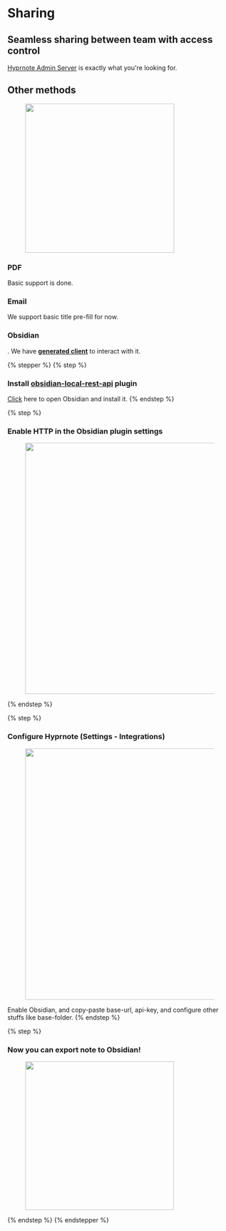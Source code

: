 # Sharing

## Seamless sharing between team with access control

[Hyprnote Admin Server](https://docs.hyprnote.com/~/revisions/CR5fTBTKOERHhOdwmNqZ/hyprnote-admin-server/overview) is exactly what you're looking for.

## Other methods

<figure><img src=".gitbook/assets/Screenshot 2025-07-14 at 12.26.15 AM.png" alt="" width="334"><figcaption></figcaption></figure>

### PDF

Basic support is done.

### Email

We support basic title pre-fill for now.



### Obsidian

. We have [**generated client**](https://github.com/fastrepl/hyprnote/tree/main/packages/obsidian) to interact with it.

{% stepper %}
{% step %}
### Install [**obsidian-local-rest-api**](https://github.com/coddingtonbear/obsidian-local-rest-api) plugin

[Click](obsidian://show-plugin?id=obsidian-local-rest-api) here to open Obsidian and install it.
{% endstep %}

{% step %}
### Enable HTTP in the Obsidian plugin settings

<div data-full-width="false"><figure><img src=".gitbook/assets/Screenshot 2025-07-13 at 4.15.27 PM (2).png" alt="" width="563"><figcaption></figcaption></figure></div>


{% endstep %}

{% step %}
### Configure Hyprnote (Settings - Integrations)

<figure><img src=".gitbook/assets/Screenshot 2025-07-13 at 4.15.39 PM.png" alt="" width="563"><figcaption></figcaption></figure>

Enable Obsidian, and copy-paste base-url, api-key, and configure other stuffs like base-folder.
{% endstep %}

{% step %}
### Now you can export note to Obsidian!



<figure><img src=".gitbook/assets/Screenshot 2025-07-14 at 12.21.03 AM (1).png" alt="" width="333"><figcaption></figcaption></figure>
{% endstep %}
{% endstepper %}
